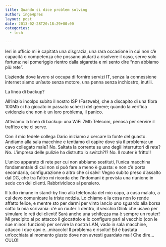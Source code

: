 ```yaml
---
title: Quando si dice problem solving
author: inge4pres
layout: post
date: 2013-02-28T20:18:29+00:00
categories:
  - tech

---
```

Ieri in ufficio mi è capitata una disgrazia, una rara occasione in cui non c&#8217;è capacità o competenza che possano aiutarti a risolvere il caso, serve solo fortuna: nel pomeriggio rientro dalla sigaretta e mi sento dire &#8220;non abbiamo più rete&#8221;.
  
L&#8217;azienda dove lavoro si occupa di fornire servizi IT, senza la connessione internet siamo un&#8217;auto senza motore, una penna senza inchiostro, inutili.
  
La linea di backup?
  
All&#8217;inizio incolpo subito il nostro ISP (Fastweb), che a discapito di una fibra 100Mb ci ha giocato in passato scherzi del genere; quando la verifica evidenzia che non è un loro problema, il panico.
  
Attiviamo la linea di backup: una WiFi 7Mb Telecom, penosa per servire il traffico che ci serve.
  
Con il mio fedele collega Dario iniziamo a cercare la fonte del guasto. Andiamo alla sala macchine e tentiamo di capire dove sia il problema: un cavo collegato male? No. Saltata la corrente su uno degli interruttori di rete? No. L&#8217;impresa delle pulizie ha distrutto lo switch?!? No. Il router è fritto!! 

L&#8217;unico apparato di rete per cui non abbiamo sostituti, l&#8217;unica macchina fondamentale di cui non si può fare a meno è guasta: e non c&#8217;è porta secondaria, configurazione o altro che ci salvi! Vegno subito preso d&#8217;assalto dal DG, che tra l&#8217;altro mi ricorda che l&#8217;indomani è prevista una riunione in sede con dei clienti. Rabbrividisco al pensiero.
  
Il tutto rimane in stand-by fino alla telefonata del mio capo, a casa malato, a cui devo comunicare la triste notizia. Lo chiamo e la cosa non lo rende affatto felice, e mentre sto per darmi per vinto lancio uno sguardo alla borsa sotto la mia scrivania: c&#8217;è un router lì dentro, il vecchio Dlink che usavo per simulare le reti dei clienti! Sarà anche una schifezza ma è sempre un router! Mi precipito al pc attacco il giocattolo e lo configuro pari al vecchio (con le sue minori funzioni) per servire la nostra LAN, vado in sala macchine, attacco i due cavi e&#8230;miracolo! Il problema è risolto! Ed è bastata un&#8217;occhiata al momento giusto dove non avresti guardato mai! Che dire&#8230;CULO!